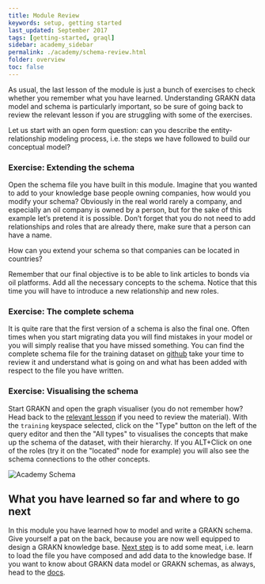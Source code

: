 ```yaml
---
title: Module Review
keywords: setup, getting started
last_updated: September 2017
tags: [getting-started, graql]
sidebar: academy_sidebar
permalink: ./academy/schema-review.html
folder: overview
toc: false
---
```


As usual, the last lesson of the module is just a bunch of exercises to check whether you remember what you have learned. Understanding GRAKN data model and schema is particularly important, so be sure of going back to review the relevant lesson if you are struggling with some of the exercises.

Let us start with an open form question: can you describe the entity-relationship modeling process, i.e. the steps we have followed to build our conceptual model?

### Exercise: Extending the schema
Open the schema file you have built in this module. Imagine that you wanted to add to your knowledge base people owning companies, how would you modify your schema? Obviously in the real world rarely a company, and especially an oil company is owned by a person, but for the sake of this example let’s pretend it is possible. Don’t forget that you do not need to add relationships and roles that are already there, make sure that a person can have a name.

How can you extend your schema so that companies can be located in countries?

Remember that our final objective is to be able to link articles to bonds via oil platforms. Add all the necessary concepts to the schema. Notice that this time you will have to introduce a new relationship and new roles.

### Exercise: The complete schema
It is quite rare that the first version of a schema is also the final one. Often times when you start migrating data you will find mistakes in your model or you will simply realise that you have missed something. You can find the complete schema file for the training dataset on [github](https://github.com/graknlabs/academy/blob/master/short-training/schema.gql) take your time to review it and understand what is going on and what has been added with respect to the file you have written.

### Exercise: Visualising the schema
Start GRAKN and open the graph visualiser (you do not remember how? Head back to the [relevant lesson](/academy/setup.html) if you need to review the material). With the `training` keyspace selected, click on the "Type" button on the left of the query editor and then the "All types" to visualises the concepts that make up the schema of the dataset, with their hierarchy. If you ALT+Click on one of the roles (try it on the "located" node for example) you will also see the schema connections to the other concepts.

  ![Academy Schema](/images/academy/3-schema/academy-schema.png)

## What you have learned so far and where to go next
In this module you have learned how to model and write a GRAKN schema. Give yourself a pat on the back, because you are now well equipped to design a GRAKN knowledge base. [Next step](/academy/loading-file.html) is to add some meat, i.e. learn to load the file you have composed and add data to the knowledge base. If you want to know about GRAKN data model or GRAKN schemas, as always, head to the [docs](/index.html).
